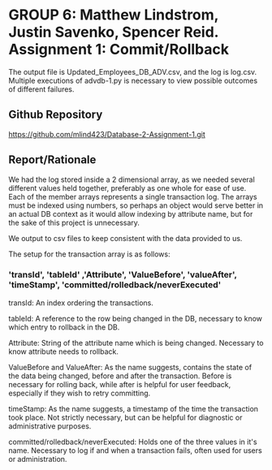 # GROUP 6: Matthew Lindstrom, Justin Savenko, Spencer Reid. Assignment 1: Commit/Rollback

The output file is Updated_Employees_DB_ADV.csv, and the log is log.csv. Multiple executions of advdb-1.py is necessary to view possible outcomes of different failures. 

## Github Repository

https://github.com/mlind423/Database-2-Assignment-1.git

## Report/Rationale

We had the log stored inside a 2 dimensional array, as we needed several different values held together, preferably as one whole for ease of use. Each of the member arrays represents a single transaction log. The arrays must be indexed using numbers, so perhaps an object would serve better in an actual DB context as it would allow indexing by attribute name, but for the sake of this project is unnecessary. 

We output to csv files to keep consistent with the data provided to us. 

The setup for the transaction array is as follows:

### 'transId', 'tableId' ,'Attribute', 'ValueBefore', 'valueAfter', 'timeStamp', 'committed/rolledback/neverExecuted'

transId: An index ordering the transactions. 

tableId: A reference to the row being changed in the DB, necessary to know which entry to rollback in the DB. 

Attribute: String of the attribute name which is being changed. Necessary to know attribute needs to rollback. 

ValueBefore and ValueAfter: As the name suggests, contains the state of the data being changed, before and after the transaction. Before is necessary for rolling back, while after is helpful for user feedback, especially if they wish to retry committing. 

timeStamp: As the name suggests, a timestamp of the time the transaction took place. Not strictly necessary, but can be helpful for diagnostic or administrative purposes. 

committed/rolledback/neverExecuted: Holds one of the three values in it's name. Necessary to log if and when a transaction fails, often used for users or administration. 

